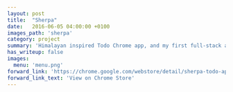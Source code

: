 ```yaml
---
layout: post
title:  "Sherpa"
date:   2016-06-05 04:00:00 +0100
images_path: 'sherpa'
category: project
summary: 'Himalayan inspired Todo Chrome app, and my first full-stack application. Uses the “MEAN” stack. Has a decoupled back-end. The front-end is an Angular 1 application that is downloaded through the chrome store. The front-end consumes an API which handles authentication and CRUD operations. I used Sketch to design each view.'
has_writeup: false
images:
  menu: 'menu.png'
forward_link: 'https://chrome.google.com/webstore/detail/sherpa-todo-app/jjdodbkpmnamcpgifckblnicicabmhag'
forward_link_text: 'View on Chrome Store'
---
```

